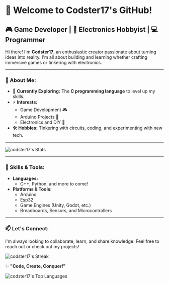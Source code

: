 # 👋 Welcome to Codster17's GitHub!  

## 🎮 Game Developer | 🔧 Electronics Hobbyist | 💻 Programmer  

Hi there! I'm **Codster17**, an enthusiastic creator passionate about turning ideas into reality. I'm all about building and learning whether crafting immersive games or tinkering with electronics.  

---

### 🚀 About Me:  
- 🌱 **Currently Exploring:** The **C programming language** to level up my skills.  
- ⚡ **Interests:**  
  - Game Development 🎮  
  - Arduino Projects 🤖  
  - Electronics and DIY 🔌  
- 🛠️ **Hobbies:** Tinkering with circuits, coding, and experimenting with new tech.

---

![codster17's Stats](https://github-readme-stats.vercel.app/api?username=codster17&theme=dracula&show_icons=true&hide_border=false&count_private=true)

---

### 🧰 Skills & Tools:  
- **Languages:**  
  - C++, Python, and more to come!  
- **Platforms & Tools:**  
  - Arduino
  - Esp32
  - Game Engines (Unity, Godot, etc.)  
  - Breadboards, Sensors, and Microcontrollers  

---

### 📫 Let's Connect:  
I'm always looking to collaborate, learn, and share knowledge. Feel free to reach out or check out my projects!  

![codster17's Streak](https://github-readme-streak-stats.herokuapp.com/?user=codster17&theme=dracula&hide_border=false)

✨ **"Code, Create, Conquer!"**  

![codster17's Top Languages](https://github-readme-stats.vercel.app/api/top-langs/?username=codster17&theme=dracula&show_icons=true&hide_border=false&layout=compact)
